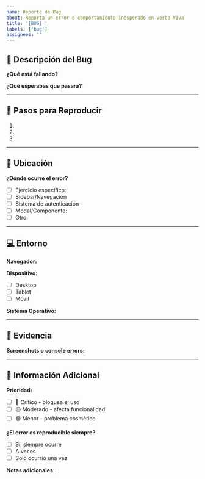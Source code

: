 ```yaml
---
name: Reporte de Bug
about: Reporta un error o comportamiento inesperado en Verba Viva
title: '[BUG] '
labels: ['bug']
assignees: ''
---
```


## 🐛 Descripción del Bug

**¿Qué está fallando?**
<!-- Describe el problema de forma clara y concisa -->

**¿Qué esperabas que pasara?**
<!-- Describe el comportamiento esperado -->

---

## 🔄 Pasos para Reproducir

1.
2.
3.

---

## 📍 Ubicación

**¿Dónde ocurre el error?**

- [ ] Ejercicio específico:
- [ ] Sidebar/Navegación
- [ ] Sistema de autenticación
- [ ] Modal/Componente:
- [ ] Otro:

---

## 💻 Entorno

**Navegador:**
<!-- Chrome, Firefox, Safari, Edge -->

**Dispositivo:**

- [ ] Desktop
- [ ] Tablet
- [ ] Móvil

**Sistema Operativo:**
<!-- Windows, macOS, Linux, iOS, Android -->

---

## 📸 Evidencia

**Screenshots o console errors:**
<!-- Adjunta capturas de pantalla o errores de consola si es posible -->

---

## 📎 Información Adicional

**Prioridad:**

- [ ] 🔴 Crítico - bloquea el uso
- [ ] 🟡 Moderado - afecta funcionalidad
- [ ] 🟢 Menor - problema cosmético

**¿El error es reproducible siempre?**

- [ ] Sí, siempre ocurre
- [ ] A veces
- [ ] Solo ocurrió una vez

**Notas adicionales:**
<!-- Cualquier información extra que pueda ayudar -->
